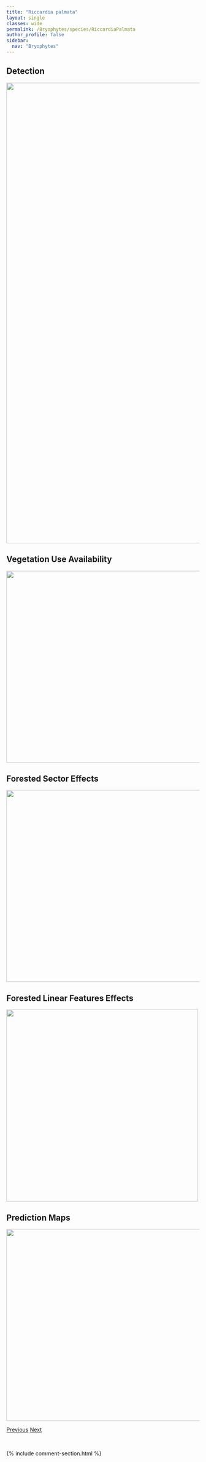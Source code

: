 ```yaml
---
title: "Riccardia palmata"
layout: single
classes: wide
permalink: /Bryophytes/species/RiccardiaPalmata
author_profile: false
sidebar:
  nav: "Bryophytes"
---
```


<h2>Detection</h2>

<a href="https://drive.google.com/uc?export=view&id=1jjNSVegedm5AZamAvvP10J0XDdHv_-i0">
<img src="https://drive.google.com/uc?export=view&id=1jjNSVegedm5AZamAvvP10J0XDdHv_-i0" height = "1200" width = "800">
</a>


<h2>Vegetation Use Availability</h2>

<a href="https://drive.google.com/uc?export=view&id=1RlMvVL9RAujXr5TIEHk0h7yURf3s1ZDW">
<img src="https://drive.google.com/uc?export=view&id=1RlMvVL9RAujXr5TIEHk0h7yURf3s1ZDW" height = "500" width = "1000">
</a>


<h2>Forested Sector Effects</h2>

<a href="https://drive.google.com/uc?export=view&id=11HD-98zAp8LARimV-FF4ZkOQCT6Rn9Er">
<img src="https://drive.google.com/uc?export=view&id=11HD-98zAp8LARimV-FF4ZkOQCT6Rn9Er" height = "500" width = "1000">
</a>


<h2>Forested Linear Features Effects</h2>

<a href="https://drive.google.com/uc?export=view&id=16ckw8qHhXbzYNGRsYWPaDASwZjuqXWPE">
<img src="https://drive.google.com/uc?export=view&id=16ckw8qHhXbzYNGRsYWPaDASwZjuqXWPE" height = "500" width = "500">
</a>


<h2>Prediction Maps</h2>

<a href="https://drive.google.com/uc?export=view&id=18uhNTe3mi-R60Lavdc7uUyrb2KeL-85A">
<img src="https://drive.google.com/uc?export=view&id=18uhNTe3mi-R60Lavdc7uUyrb2KeL-85A" height = "500" width = "1000">
</a>


<a href="/DevelopmentWebsite/Bryophytes/species/RiccardiaLatifrons" class="pagination--pager" title="Riccardia latifrons">Previous</a> <a href="/DevelopmentWebsite/Bryophytes/species/RicciaCavernosa" class="pagination--pager" title="Riccia cavernosa">Next</a>

<p>&nbsp;</p>

{% include comment-section.html %}

